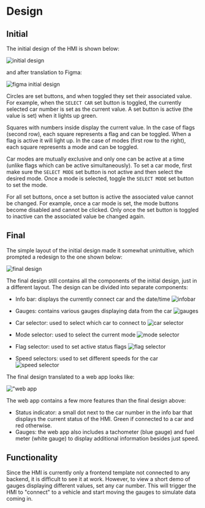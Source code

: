 # Design

## Initial

The initial design of the HMI is shown below:

![initial design](./images/initial-design.png "Inital Design")

and after translation to Figma:

![figma initial design](./images/initial-design-figma.png "Initial Design Figma")

Circles are set buttons, and when toggled they set their associated value. For example, when the `SELECT CAR` set button is toggled, the currently selected car number is set as the current value. A set button is active (the value is set) when it lights up green. 

Squares with numbers inside display the current value. In the case of flags (second row), each square represents a flag and can be toggled. When a flag is active it will light up. In the case of modes (first row to the right), each square represents a mode and can be toggled. 

Car modes are mutually exclusive and only one can be active at a time (unlike flags which can be active simultaneously). To set a car mode, first make sure the `SELECT MODE` set button is not active and then select the desired mode. Once a mode is selected, toggle the `SELECT MODE` set button to set the mode.

For all set buttons, once a set button is active the associated value cannot be changed. For example, once a car mode is set, the mode buttons become disabled and cannot be clicked. Only once the set button is toggled to inactive can the associated value be changed again.

## Final

The simple layout of the initial design made it somewhat unintuitive, which prompted a redesign to the one shown below:

![final design](./images/final-design.png "Final Design")

The final design still contains all the components of the initial design, just in a different layout. The design can be divided into separate components:

- Info bar: displays the currently connect car and the date/time
![infobar](./images/infobar.png "Infobar")

- Gauges: contains various gauges displaying data from the car
![gauges](./images/gauges.png "Gauges")

- Car selector: used to select which car to connect to
![car selector](./images/car-selector.png "Car Selector")

- Mode selector: used to select the current mode
![mode selector](./images/mode-selector.png "Mode Selector")

- Flag selector: used to set active status flags
![flag selector](./images/flags.png "Flag Selector")

- Speed selectors: used to set different speeds for the car
![speed selector](./images/speed-selectors.png "Speed Selectors")

The final design translated to a web app looks like:

!["web app](./images/web-app.png "Web App")

The web app contains a few more features than the final design above:
- Status indicator: a small dot next to the car number in the info bar that displays the current status of the HMI. Green if connected to a car and red otherwise.
- Gauges: the web app also includes a tachometer (blue gauge) and fuel meter (white gauge) to display additional information besides just speed.

## Functionality

Since the HMI is currently only a frontend template not connected to any backend, it is difficult to see it at work. However, to view a short demo of gauges displaying different values, set any car number. This will trigger the HMI to "connect" to a vehicle and start moving the gauges to simulate data coming in.